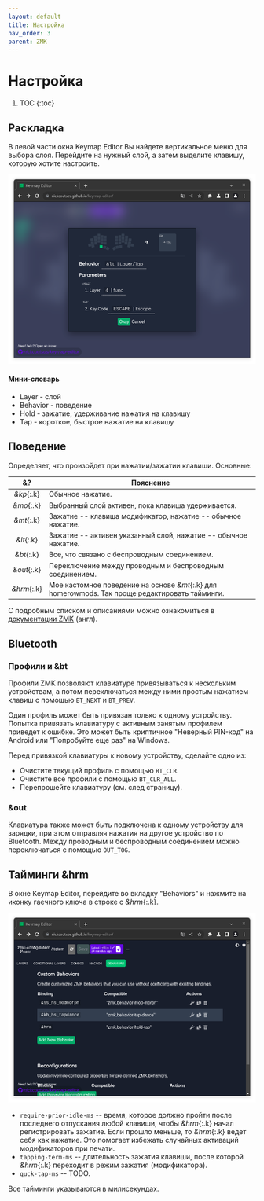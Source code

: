 ```yaml
---
layout: default
title: Настройка
nav_order: 3
parent: ZMK
---
```


# Настройка

1. TOC
{:toc}

## Раскладка

В левой части окна Keymap Editor Вы найдете вертикальное меню для выбора слоя. Перейдите на нужный слой, а затем выделите клавишу, которую хотите настроить.

![](key.png)

#### Мини-словарь

- Layer - слой
- Behavior - поведение
- Hold - зажатие, удерживание нажатия на клавишу
- Tap - короткое, быстрое нажатие на клавишу

## Поведение

Определяет, что произойдет при нажатии/зажатии клавиши. Основные:

| &? | Пояснение |
| :-------: | ------- |
| *&kp*{:.k} | Обычное нажатие. |
| *&mo*{:.k} | Выбранный слой активен, пока клавиша удерживается. |
| *&mt*{:.k} | Зажатие -- клавиша модификатор, нажатие -- обычное нажатие. |
| *&lt*{:.k} | Зажатие -- активен указанный слой, нажатие -- обычное нажатие. |
| *&bt*{:.k} | Все, что связано с беспроводным соединением. |
| *&out*{:.k} | Переключение между проводным и беспроводным соединением. |
| *&hrm*{:.k} | Мое кастомное поведение на основе *&mt*{:.k} для homerowmods. Так проще редактировать тайминги. |

С подробным списком и описаниями можно ознакомиться в [документации ZMK](https://zmk.dev/docs/behaviors/key-press) (англ).

## Bluetooth

### Профили и &bt

Профили ZMK позволяют клавиатуре привязываться к нескольким устройствам, а потом переключаться между ними простым нажатием клавиш с помощью `BT_NEXT` и `BT_PREV`.

Один профиль может быть привязан только к одному устройству. Попытка привязать клавиатуру с активным занятым профилем приведет к ошибке. Это может быть криптичное "Неверный PIN-код" на Android или "Попробуйте еще раз" на Windows.

Перед привязкой клавиатуры к новому устройству, сделайте одно из:

- Очистите текущий профиль с помощью `BT_CLR`.
- Очистите все профили с помощью `BT_CLR_ALL`.
- Перепрошейте клавиатуру (см. след страницу).

### &out

Клавиатура также может быть подключена к одному устройству для зарядки, при этом отправляя нажатия на другое устройство по Bluetooth. Между проводным и беспроводным соединением можно переключаться с помощью `OUT_TOG`.

## Тайминги &hrm

В окне Keymap Editor, перейдите во вкладку "Behaviors" и нажмите на иконку гаечного ключа в строке с *&hrm*{:.k}.

![](hrm.png)

- `require-prior-idle-ms` -- время, которое должно пройти после последнего отпускания любой клавиши, чтобы *&hrm*{:.k} начал регистрировать зажатие. Если прошло меньше, то *&hrm*{:.k} ведет себя как нажатие. Это помогает избежать случайных активаций модификаторов при печати.
- `tapping-term-ms` -- длительность зажатия клавиши, после которой *&hrm*{:.k} переходит в режим зажатия (модификатора).
- `quck-tap-ms` -- TODO.

Все тайминги указываются в милисекундах.
